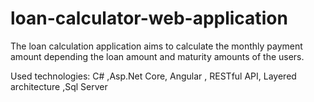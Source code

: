# loan-calculator-web-application

The loan calculation application aims to calculate the monthly payment amount depending the loan amount and maturity amounts of the users.

Used technologies: C# ,Asp.Net Core, Angular , RESTful API, Layered architecture ,Sql Server
